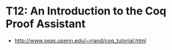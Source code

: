 # T12: An Introduction to the Coq Proof Assistant

- http://www.seas.upenn.edu/~rrand/coq_tutorial.html
